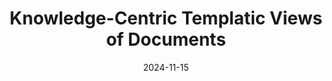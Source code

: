 ---
title: "Knowledge-Centric Templatic Views of Documents"
collection: publications
permalink: /publication/2024-11-01-knowledge-centric-templatic-views-of-documents
excerpt: 
date: 2024-11-15
venue: 'Conference on Empirical Methods in Natural Language Processing Findings (EMNLP)'
paperurl: 'https://aclanthology.org/2024.findings-emnlp.906/'
awards: 
authors: 'Isabel Cachola, Silviu Cucerzan, Allen Herring, Vuksan Mijovic, Erik Oveson, Sujay Kumar Jauhar.'
github: https://github.com/microsoft/knowledge-centric-templatic-views
demo: 
slides: 
bib: https://aclanthology.org/2024.findings-emnlp.906.bib
arxiv: https://arxiv.org/pdf/2401.06945
---